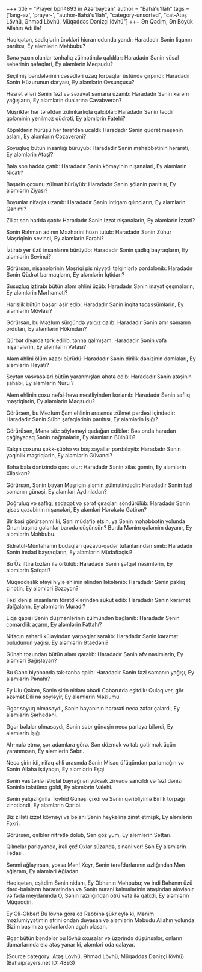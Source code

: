 +++
title = "Prayer bpn4893 in Azərbaycan"
author = "Bahá'u'lláh"
tags = ['lang-az', 'prayer-', "author-Bahá'u'lláh", "category-unsorted", "cat-Atəş Lövhü, Əhməd Lövhü, Müqəddəs Dənizçi lövhü"]
+++
Ən Qədim, Ən Böyük Allahın Adı ilə!

Həqiqətən, sadiqlərin ürəkləri hicran odunda yandı: Haradadır Sənin liqanın parıltısı, Ey aləmlərin Məhbubu?

Sənə yaxın olanlar tənhalıq zülmətində qaldılar: Haradadır Sənin vüsal səhərinin şəfəqləri, Ey aləmlərin Məqsudu?

Seçilmiş bəndələrinin cəsədləri uzaq torpaqlar üstündə çırpındı: Haradadır Sənin Hüzurunun dəryası, Ey aləmlərin Ovsunçusu?

Həsrət əlləri Sənin fəzl və səxavət səmana uzanıb: Haradadır Sənin kərəm yağışların, Ey aləmlərin dualarına Cavabverən?

Müşriklər hər tərəfdən zülmkarlıqla qalxıblar: Haradadır Sənin təqdir qələminin yenilməz qüdrəti, Ey aləmlərin Fatehi?

Köpəklərin hürüşü hər tərəfdən ucaldı: Haradadır Sənin qüdrət meşənin aslanı, Ey aləmlərin Cəzaverəni?

Soyuqluq bütün insanlığı bürüyüb: Haradadır Sənin məhəbbətinin hərarəti, Ey aləmlərin Atəşi?

Bəla son həddə çatıb: Haradadır Sənin köməyinin nişanələri, Ey aləmlərin Nicatı?

Bəşərin çoxunu zülmət bürüyüb: Haradadır Sənin şölənin parıltısı, Ey aləmlərin Ziyası?

Boyunlar nifaqla uzanıb: Haradadır Sənin intiqam qılıncların, Ey aləmlərin Qənimi?

Zillət son həddə çatıb: Haradadır Sənin izzət nişanələrin, Ey aləmlərin İzzəti?

Sənin Rəhman adının Məzhərini hüzn tutub: Haradadır Sənin Zühur Məşriqinin sevinci, Ey aləmlərin Fərəhi?

İztirab yer üzü insanlarını bürüyüb: Haradadır Sənin şadlıq bayraqların, Ey aləmlərin Sevinci?

Görürsən, nişanələrinin Məşriqi pis niyyətli təlqinlərlə pərdələnib: Haradadır Sənin Qüdrət barmaqların, Ey aləmlərin İqtidarı?

Susuzluq iztirabı bütün aləm əhlini üzüb: Haradadır Sənin inayət çeşmələrin, Ey aləmlərin Mərhəməti?

Hərislik bütün bəşəri əsir edib: Haradadır Sənin inqita təcəssümlərin, Ey aləmlərin Mövlası?

Görürsən, bu Məzlum sürgündə yalqız qalıb: Haradadır Sənin əmr səmanın orduları, Ey aləmlərin Hökmdarı?

Qürbət diyarda tərk edilib, tənha qalmışam: Haradadır Sənin vəfa nişanələrin, Ey aləmlərin Vəfası?

Aləm əhlini ölüm əzabı bürüdü: Haradadır Sənin dirilik dənizinin damlaları, Ey aləmlərin Həyatı?

Şeytan vəsvəsələri bütün yaranmışları əhatə edib: Haradadır Sənin atəşinin şahabı, Ey aləmlərin Nuru ?

Aləm əhlinin çoxu nəfsi-həva məstliyindən korlanıb: Haradadır Sənin saflıq məşriqlərin, Ey aləmlərin Məqsudu?

Görürsən, bu Məzlum Şam əhlinin arasında zülmət pərdəsi içindədir: Haradadır Sənin Sübh şəfəqlərinin parıltısı, Ey aləmlərin İşığı?

Görürüsən, Mənə söz söyləməyi qadağan ediblər: Bəs onda haradan çağlayacaq Sənin nəğmələrin, Ey aləmlərin Bülbülü?

Xalqın çoxunu şəkk-şübhə və boş xəyallar pərdələyib: Haradadır Sənin yəqinlik məşriqlərin, Ey aləmlərin Güvənci?

Bəha bəla dənizində qərq olur: Haradadır Sənin xilas gəmin, Ey aləmlərin Xilaskarı?

Görürsən, Sənin bəyan Məşriqin aləmin zülmətindədir: Haradadır Sənin fəzl səmanın günəşi, Ey aləmləri Aydınladan?

Doğruluq və saflıq, sədaqət və şərəf çıraqları söndürülüb: Haradadır Sənin qisas qəzəbinin nişanələri, Ey aləmləri Hərəkətə Gətirən?

Bir kəsi görürsənmi ki, Səni müdafiə etsin, ya Sənin məhəbbətin yolunda Onun başına gələnlər barədə düşünsün? Burda Mənim qələmim dayanır, Ey aləmlərin Məhbubu.

Sidrətül-Müntəhanın budaqları qəzavü-qədər tufanlarından sınıb: Haradadır Sənin imdad bayraqların, Ey aləmlərin Müdafiəçisi?

Bu Üz iftira tozları ilə örtülüb: Haradadır Sənin şəfqət nəsimlərin, Ey aləmlərin Şəfqəti?

Müqəddəslik ətəyi hiylə əhlinin əlindən ləkələnib: Haradadır Sənin paklıq zinətin, Ey aləmləri Bəzəyən?

Fəzl dənizi insanların törətdiklərindən sükut edib: Haradadır Sənin kəramət dalğaların, Ey aləmlərin Muradı?

Liqa qapısı Sənin düşmənlərinin zülmündən bağlanıb: Haradadır Sənin comərdlik açarın, Ey aləmlərin Fəttahı?

Nifaqın zəhərli küləyindən yarpaqlar saralıb: Haradadır Sənin kəramət buludunun yağışı, Ey aləmlərin Ətaedəni?

Günah tozundan bütün aləm qaralıb: Haradadır Sənin əfv nəsimlərin, Ey aləmləri Bağışlayan?

Bu Gənc biyabanda tək-tənha qalıb: Haradadır Sənin fəzl səmanın yağışı, Ey aləmlərin Pənahı?

Ey Ulu Qələm, Sənin şirin nidanı əbədi Cəbərutda eşitdik: Qulaq ver, gör əzəmət Dili nə söyləyir, Ey aləmlərin Məzlumu.

Əgər soyuq olmasaydı, Sənin bəyanının hərarəti necə zəfər çalardı, Ey aləmlərin Şərhedəni.

Əgər bəlalar olmasaydı, Sənin səbr günəşin necə parlaya bilərdi, Ey aləmlərin İşığı.

Ah-nalə etmə, şər adamlara görə. Sən dözmək və tab gətirmək üçün yaranmısan, Ey aləmlərin Səbri.

Necə şirin idi, nifaq əhli arasında Sənin Misaq üfüqündən parlamağın və Sənin Allaha iştiyaqın, Ey aləmlərin Eşqi.

Sənin vasitənlə istiqlal bayrağı ən yüksək zirvədə sancıldı və fəzl dənizi Səninlə təlatümə gəldi, Ey aləmlərin Valehi.

Sənin yalqızlığınla Tovhid Günəşi çıxdı və Sənin qəribliyinlə Birlik torpağı zinətləndi, Ey aləmlərin Qəribi.

Biz zilləti izzət köynəyi və bəlanı Sənin heykəlinə zinət etmişik, Ey aləmlərin Fəxri.

Görürsən, qəlblər nifrətlə dolub, Sən göz yum, Ey aləmlərin Səttarı.

Qılınclar parlayanda, irəli çıx! Oxlar süzəndə, sinəni ver! Sən Ey aləmlərin Fədası.

Sənmi ağlayırsan, yoxsa Mən! Xeyr, Sənin tərəfdarlarının azlığından Mən ağlaram, Ey aləmləri Ağladan.

Həqiqətən, eşitdim Sənin nidanı, Ey Əbhanın Məhbubu; və indi Bəhanın üzü dərd-bəlaların hərarətindən və Sənin nurani kəlmələrinin atəşindən alovlanır və fəda meydanında O, Sənin razılığından ötrü vəfa ilə qalxdı, Ey aləmlərin Müqəddiri.

Ey Əli-Əkbər! Bu lövhə görə öz Rəbbinə şükr eylə ki, Mənim məzlumiyyətimin ətrini ondan duyasan və aləmlərin Məbudu Allahın yolunda Bizim başımıza gələnlərdən agah olasan.

Əgər bütün bəndələr bu lövhü oxusalar və üzərində düşünsələr, onların damarlarında elə atəş yanar ki, aləmləri oda qalayar.

(Source category: Atəş Lövhü, Əhməd Lövhü, Müqəddəs Dənizçi lövhü)
(Bahaiprayers.net ID: 4893)
